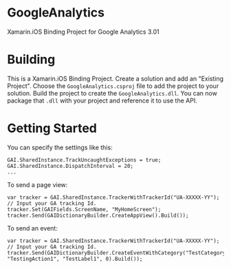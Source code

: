 GoogleAnalytics
===============

Xamarin.iOS Binding Project for Google Analytics 3.01

Building
========

This is a Xamarin.iOS Binding Project. Create a solution and add an "Existing Project". Choose the `GoogleAnalytics.csproj` file to add the project to your solution. Build the project to create the `GoogleAnalytics.dll`. You can now package that `.dll` with your project and reference it to use the API. 

Getting Started
===============

You can specify the settings like this:

    GAI.SharedInstance.TrackUncaughtExceptions = true;
    GAI.SharedInstance.DispatchInterval = 20;
    ...

To send a page view:

    var tracker = GAI.SharedInstance.TrackerWithTrackerId("UA-XXXXX-YY"); // Input your GA tracking Id. 
    tracker.Set(GAIFields.ScreenName, "MyHomeScreen");
    tracker.Send(GAIDictionaryBuilder.CreateAppView().Build());

To send an event:

    var tracker = GAI.SharedInstance.TrackerWithTrackerId("UA-XXXXX-YY"); // Input your GA tracking Id. 
    tracker.Send(GAIDictionaryBuilder.CreateEventWithCategory("TestCategory1", "TestingAction1", "TestLabel1", 0).Build());



